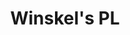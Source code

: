 ---
layout: textbook
title: Winskel's PL
topics: Formally Winskel
description: A walkthrough of most of the problems in Glynn Winskel's *Formal Semantics of Programming Languages*.
location: winskel
---